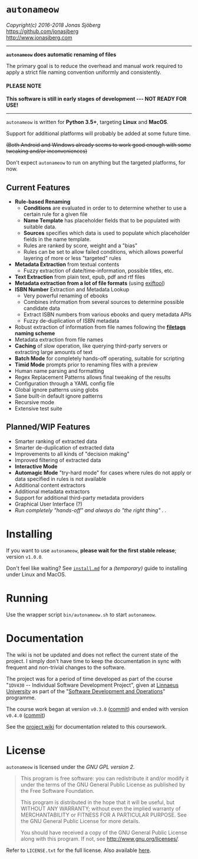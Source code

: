 `autonameow`
============
*Copyright(c) 2016-2018 Jonas Sjöberg*  
<https://github.com/jonasjberg>  
<http://www.jonasjberg.com>  

--------------------------------------------------------------------------------

__`autonameow` does automatic renaming of files__

The primary goal is to reduce the overhead and manual work required to
apply a strict file naming convention uniformly and consistently.

#### PLEASE NOTE
__This software is still in early stages of development --- NOT READY FOR USE!__

--------------------------------------------------------------------------------

`autonameow` is written for __Python 3.5+__, targeting __Linux__ and
__MacOS__.

Support for additional platforms will probably be added at some future time.

~~(Both Android and Windows already seems to work good enough with some
tweaking and/or inconveniences)~~

Don't expect `autonameow` to run on anything but the targeted platforms, for
now.


Current Features
----------------

* __Rule-based Renaming__
    * __Conditions__ are evaluated in order to to determine whether to use a
      certain rule for a given file
    * __Name Template__ has placeholder fields that to be populated with
      suitable data.
    * __Sources__ specifies which data is used to populate which placeholder
      fields in the name template.
    * Rules are ranked by score, weight and a "bias"
    * Rules can be set to allow failed conditions, which allows powerful
      layering of more or less "targeted" rules
* __Metadata Extraction__ from textual contents
    * Fuzzy extraction of date/time-information, possible titles, etc.
* __Text Extraction__ from plain text, epub, pdf and rtf files
* __Metadata extraction from a lot of file formats__ (using [exiftool][2])
* __ISBN Number__ Extraction and Metadata Lookup
    * Very powerful renaming of ebooks
    * Combines information from several sources to determine possible candidate data
    * Extract ISBN numbers from various ebooks and query metadata APIs
    * Fuzzy de-duplication of ISBN metadata
* Robust extraction of information from file names following the __[filetags][1] naming scheme__
* Metadata extraction from file names
* __Caching__ of slow operation, like querying third-party servers or extracting large amounts of text
* __Batch Mode__ for completely hands-off operating, suitable for scripting
* __Timid Mode__ prompts prior to renaming files with a preview
* Human name parsing and formatting
* Regex Replacement Patterns allows final tweaking of the results
* Configuration through a YAML config file
* Global ignore patterns using globs
* Sane built-in default ignore patterns
* Recursive mode
* Extensive test suite


Planned/WIP Features
--------------------

* Smarter ranking of extracted data
* Smarter de-duplication of extracted data
* Improvements to all kinds of "decision making"
* Improved filtering of extracted data
* __Interactive Mode__
* __Automagic Mode__ "try-hard mode" for cases where rules do not apply or data
  specified in rules is not available
* Additional content extractors
* Additional metadata extractors
* Support for additional third-party metadata providers
* Graphical User Interface (?)
* *Run completely "hands-off" and always do "the right thing" . .*


Installing
==========
If you want to use `autonameow`, __please wait for the first stable release__;
version `v1.0.0`.

Don't feel like waiting?  See [`install.md`](./install.md) for a *(temporary)*
guide to installing under Linux and MacOS.


Running
=======
Use the wrapper script `bin/autonameow.sh` to start `autonameow`.


Documentation
=============
The wiki is not be updated and does not reflect the current state of the
project. I simply don't have time to keep the documentation in sync with
frequent and non-trivial changes to the software.

The project was for a period of time developed as part of the course
"`1DV430` -- Individual Software Development Project", given at
[Linnaeus University](https://lnu.se/en/) as part of the
"[Software Development and Operations](https://udm-devops.se/)" programme.

The course work began at version `v0.3.0`
([commit](https://github.com/jonasjberg/autonameow/commit/cbe439104813d83ee5a6274eed0943433955b59c))
and ended with version `v0.4.0`
([commit](https://github.com/jonasjberg/autonameow/commit/da494350dca4f99157cc8f7541f92ca8d7f3daf1))

See the [project wiki](https://github.com/jonasjberg/autonameow/wiki) for
documentation related to this coursework.


License
=======
`autonameow` is licensed under the *GNU GPL version 2*.

> This program is free software: you can redistribute it and/or modify
> it under the terms of the GNU General Public License as published by
> the Free Software Foundation.
>
> This program is distributed in the hope that it will be useful,
> but WITHOUT ANY WARRANTY; without even the implied warranty of
> MERCHANTABILITY or FITNESS FOR A PARTICULAR PURPOSE.  See the
> GNU General Public License for more details.
>
> You should have received a copy of the GNU General Public License
> along with this program.  If not, see <http://www.gnu.org/licenses/>.

Refer to `LICENSE.txt` for the full license.
Also available [here](https://www.gnu.org/licenses/old-licenses/gpl-2.0.txt).


[1]: https://github.com/novoid/filetags
[2]: https://www.sno.phy.queensu.ca/~phil/exiftool/
